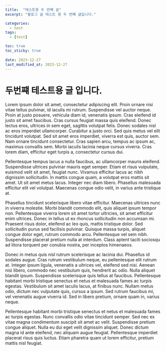 ```yaml
---
title:  "테스트용 두 번째 글"
excerpt: "블로그 글 테스트 용 두 번째 글입니다."

categories:
  - test
tags:
  - [test]

toc: true
toc_sticky: true
 
date: 2023-12-27
last_modified_at: 2023-12-27
---
```

# 두번쨰 테스트용 글 입니다.
Lorem ipsum dolor sit amet, consectetur adipiscing elit. Proin ornare nisi vitae tellus pulvinar, id iaculis mi rutrum. Suspendisse vel auctor neque. Proin at justo posuere, vehicula diam id, venenatis ipsum. Cras eleifend id justo sit amet faucibus. Cras cursus feugiat massa quis eleifend. Donec lectus eros, ultrices in sem eget, sagittis volutpat felis. Donec sodales nisl ac eros imperdiet ullamcorper. Curabitur a justo orci. Sed quis metus vel elit tincidunt volutpat. Sed sit amet eros imperdiet, viverra est quis, auctor sem. Nam ornare tincidunt consectetur. Cras sapien arcu, tempus ac ipsum ac, maximus convallis sem. Morbi iaculis lacinia neque cursus viverra. Cras lorem diam, efficitur eget turpis a, consectetur cursus dui.

Pellentesque tempus lacus a nulla faucibus, ac ullamcorper mauris eleifend. Suspendisse ultrices pulvinar mauris eget semper. Etiam et risus vulputate, euismod velit sit amet, feugiat nunc. Vivamus efficitur lacus ac nibh dignissim sollicitudin. In mattis congue quam, a volutpat eros mattis sit amet. Ut sit amet metus lacus. Integer nec diam libero. Phasellus malesuada efficitur elit vel volutpat. Maecenas congue odio velit, in varius ante tristique at.

Phasellus tincidunt scelerisque libero vitae efficitur. Maecenas ultrices nunc in viverra molestie. Morbi blandit commodo elit, quis aliquet ipsum tempor non. Pellentesque viverra lorem sit amet tortor ultricies, sit amet efficitur enim ultrices. Donec in tellus ut ex rhoncus sollicitudin non accumsan mi. Praesent risus dolor, eleifend ac leo quis, mattis tristique dolor. Sed sollicitudin purus sed facilisis pulvinar. Quisque massa turpis, aliquet congue dolor eget, rutrum commodo arcu. Pellentesque vel sem nibh. Suspendisse placerat pretium nulla at interdum. Class aptent taciti sociosqu ad litora torquent per conubia nostra, per inceptos himenaeos.

Donec in metus quis nisl rutrum scelerisque ac lacinia dui. Phasellus id sodales augue. Cras rutrum vestibulum neque, eu pellentesque elit rutrum at. Integer ipsum ligula, venenatis a ultrices vel, eleifend sed nisi. Aenean nisi libero, commodo nec vestibulum quis, hendrerit ac odio. Nulla aliquet blandit ipsum. Suspendisse scelerisque quis tellus at faucibus. Pellentesque habitant morbi tristique senectus et netus et malesuada fames ac turpis egestas. Vestibulum sit amet iaculis lacus, at finibus nunc. Nullam metus odio, dictum nec vulputate quis, cursus a ipsum. Sed rutrum faucibus mi, vel venenatis augue viverra id. Sed in libero pretium, ornare quam in, varius neque.

Pellentesque habitant morbi tristique senectus et netus et malesuada fames ac turpis egestas. Nunc convallis odio vitae tincidunt semper. Sed nec ex vitae magna condimentum suscipit sit amet ac velit. Suspendisse pretium congue aliquet. Nulla eu dui eget velit dignissim aliquet. Donec dictum magna id ante eleifend, nec aliquam augue feugiat. Pellentesque imperdiet placerat risus quis luctus. Etiam pharetra quam ut lorem efficitur, pretium mattis nisl feugiat.